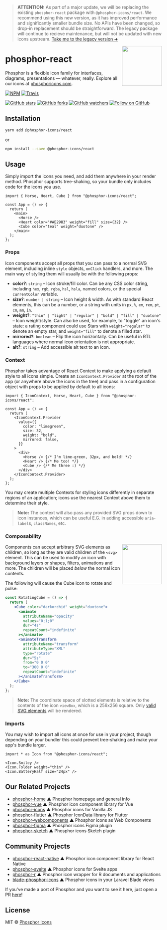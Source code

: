 > **ATTENTION:** As part of a major update, we will be replacing the existing `phosphor-react` package with `@phosphor-icons/react`. We recommend using this new version, as it has improved performance and significantly smaller bundle size. No APIs have been changed, so drop-in replacement should be straightforward. The legacy package will continue to recieve maintenance, but will not be updated with new icons upstream. [Take me to the legacy version ➜](https://github.com/phosphor-icons/react/tree/legacy)

<img src="/meta/phosphor-mark-tight-yellow.png" width="128" align="right" />

# phosphor-react

Phosphor is a flexible icon family for interfaces, diagrams, presentations — whatever, really. Explore all our icons at [phosphoricons.com](https://phosphoricons.com).

[![NPM](https://img.shields.io/npm/v/@phosphor-icons/react.svg?style=flat-square)](https://www.npmjs.com/package/@phosphor-icons/react) [![Travis](https://img.shields.io/github/actions/workflow/status/phosphor-icons/react/main.yml?branch=vite&style=flat-square)](https://travis-ci.com/github/phosphor-icons/react)

[![GitHub stars](https://img.shields.io/github/stars/phosphor-icons/react?style=flat-square&label=Star)](https://github.com/phosphor-icons/react)
[![GitHub forks](https://img.shields.io/github/forks/phosphor-icons/react?style=flat-square&label=Fork)](https://github.com/phosphor-icons/react/fork)
[![GitHub watchers](https://img.shields.io/github/watchers/phosphor-icons/react?style=flat-square&label=Watch)](https://github.com/phosphor-icons/react)
[![Follow on GitHub](https://img.shields.io/github/followers/rektdeckard?style=flat-square&label=Follow)](https://github.com/rektdeckard)

## Installation

```bash
yarn add @phosphor-icons/react
```

or

```bash
npm install --save @phosphor-icons/react
```

## Usage

Simply import the icons you need, and add them anywhere in your render method. Phosphor supports tree-shaking, so your bundle only includes code for the icons you use.

```tsx
import { Horse, Heart, Cube } from "@phosphor-icons/react";

const App = () => {
  return (
    <main>
      <Horse />
      <Heart color="#AE2983" weight="fill" size={32} />
      <Cube color="teal" weight="duotone" />
    </main>
  );
};
```

### Props

Icon components accept all props that you can pass to a normal SVG element, including inline `style` objects, `onClick` handlers, and more. The main way of styling them will usually be with the following props:

- **color?**: `string` – Icon stroke/fill color. Can be any CSS color string, including `hex`, `rgb`, `rgba`, `hsl`, `hsla`, named colors, or the special `currentColor` variable.
- **size?**: `number | string` – Icon height & width. As with standard React elements, this can be a number, or a string with units in `px`, `%`, `em`, `rem`, `pt`, `cm`, `mm`, `in`.
- **weight?**: `"thin" | "light" | "regular" | "bold" | "fill" | "duotone"` – Icon weight/style. Can also be used, for example, to "toggle" an icon's state: a rating component could use Stars with `weight="regular"` to denote an empty star, and `weight="fill"` to denote a filled star.
- **mirrored?**: `boolean` – Flip the icon horizontally. Can be useful in RTL languages where normal icon orientation is not appropriate.
- **alt?**: `string` – Add accessible alt text to an icon.

### Context

Phosphor takes advantage of React Context to make applying a default style to all icons simple. Create an `IconContext.Provider` at the root of the app (or anywhere above the icons in the tree) and pass in a configuration object with props to be applied by default to all icons:

```tsx
import { IconContext, Horse, Heart, Cube } from "@phosphor-icons/react";

const App = () => {
  return (
    <IconContext.Provider
      value={{
        color: "limegreen",
        size: 32,
        weight: "bold",
        mirrored: false,
      }}
    >
      <div>
        <Horse /> {/* I'm lime-green, 32px, and bold! */}
        <Heart /> {/* Me too! */}
        <Cube /> {/* Me three :) */}
      </div>
    </IconContext.Provider>
  );
};
```

You may create multiple Contexts for styling icons differently in separate regions of an application; icons use the nearest Context above them to determine their style.

> **Note:** The context will also pass any provided SVG props down to icon instances, which can be useful E.G. in adding accessible `aria-label`s, `classNames`, etc.

### Composability

<img src="/meta/cube-rotate.svg" width="128" align="right" />

Components can accept arbitrary SVG elements as children, so long as they are valid children of the `<svg>` element. This can be used to modify an icon with background layers or shapes, filters, animations and more. The children will be placed _below_ the normal icon contents.

The following will cause the Cube icon to rotate and pulse:

```jsx
const RotatingCube = () => {
  return (
    <Cube color="darkorchid" weight="duotone">
      <animate
        attributeName="opacity"
        values="0;1;0"
        dur="4s"
        repeatCount="indefinite"
      ></animate>
      <animateTransform
        attributeName="transform"
        attributeType="XML"
        type="rotate"
        dur="5s"
        from="0 0 0"
        to="360 0 0"
        repeatCount="indefinite"
      ></animateTransform>
    </Cube>
  );
};
```

> **Note:** The coordinate space of slotted elements is relative to the contents of the icon `viewBox`, which is a 256x256 square. Only [valid SVG elements](https://developer.mozilla.org/en-US/docs/Web/SVG/Element#SVG_elements_by_category) will be rendered.

### Imports

You may wish to import all icons at once for use in your project, though depending on your bundler this could prevent tree-shaking and make your app's bundle larger.

```tsx
import * as Icon from "@phosphor-icons/react";

<Icon.Smiley />
<Icon.Folder weight="thin" />
<Icon.BatteryHalf size="24px" />
```

## Our Related Projects

- [phosphor-home](https://github.com/phosphor-icons/phosphor-home) ▲ Phosphor homepage and general info
- [phosphor-vue](https://github.com/phosphor-icons/phosphor-vue) ▲ Phosphor icon component library for Vue
- [phosphor-icons](https://github.com/phosphor-icons/phosphor-icons) ▲ Phosphor icons for Vanilla JS
- [phosphor-flutter](https://github.com/phosphor-icons/phosphor-flutter) ▲ Phosphor IconData library for Flutter
- [phosphor-webcomponents](https://github.com/phosphor-icons/phosphor-webcomponents) ▲ Phosphor icons as Web Components
- [phosphor-figma](https://github.com/phosphor-icons/phosphor-figma) ▲ Phosphor icons Figma plugin
- [phosphor-sketch](https://github.com/phosphor-icons/phosphor-sketch) ▲ Phosphor icons Sketch plugin

## Community Projects

- [phosphor-react-native](https://github.com/duongdev/phosphor-react-native) ▲ Phosphor icon component library for React Native
- [phosphor-svelte](https://github.com/haruaki07/phosphor-svelte) ▲ Phosphor icons for Svelte apps
- [phosphor-r](https://github.com/dreamRs/phosphoricons) ▲ Phosphor icon wrapper for R documents and applications
- [blade-phosphor-icons](https://github.com/codeat3/blade-phosphor-icons) ▲ Phosphor icons in your Laravel Blade views

If you've made a port of Phosphor and you want to see it here, just open a PR [here](https://github.com/phosphor-icons/phosphor-home)!

## License

MIT © [Phosphor Icons](https://github.com/phosphor-icons)
